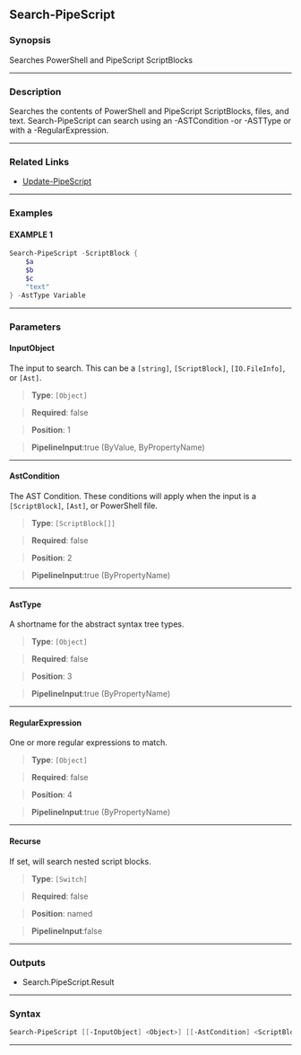 Search-PipeScript
-----------------
### Synopsis
Searches PowerShell and PipeScript ScriptBlocks

---
### Description

Searches the contents of PowerShell and PipeScript ScriptBlocks, files, and text.
Search-PipeScript can search using an -ASTCondition -or -ASTType or with a -RegularExpression.

---
### Related Links
* [Update-PipeScript](Update-PipeScript.md)



---
### Examples
#### EXAMPLE 1
```PowerShell
Search-PipeScript -ScriptBlock {
    $a
    $b
    $c
    "text"
} -AstType Variable
```

---
### Parameters
#### **InputObject**

The input to search.
This can be a `[string]`, `[ScriptBlock]`, `[IO.FileInfo]`, or `[Ast]`.



> **Type**: ```[Object]```

> **Required**: false

> **Position**: 1

> **PipelineInput**:true (ByValue, ByPropertyName)



---
#### **AstCondition**

The AST Condition.
These conditions will apply when the input is a `[ScriptBlock]`, `[Ast]`, or PowerShell file.



> **Type**: ```[ScriptBlock[]]```

> **Required**: false

> **Position**: 2

> **PipelineInput**:true (ByPropertyName)



---
#### **AstType**

A shortname for the abstract syntax tree types.



> **Type**: ```[Object]```

> **Required**: false

> **Position**: 3

> **PipelineInput**:true (ByPropertyName)



---
#### **RegularExpression**

One or more regular expressions to match.



> **Type**: ```[Object]```

> **Required**: false

> **Position**: 4

> **PipelineInput**:true (ByPropertyName)



---
#### **Recurse**

If set, will search nested script blocks.



> **Type**: ```[Switch]```

> **Required**: false

> **Position**: named

> **PipelineInput**:false



---
### Outputs
* Search.PipeScript.Result




---
### Syntax
```PowerShell
Search-PipeScript [[-InputObject] <Object>] [[-AstCondition] <ScriptBlock[]>] [[-AstType] <Object>] [[-RegularExpression] <Object>] [-Recurse] [<CommonParameters>]
```
---
